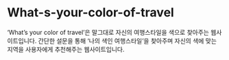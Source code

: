# What-s-your-color-of-travel
‘What’s your color of travel’은 말그대로 자신의 여행스타일을 색으로 찾아주는 웹사이트입니다. 간단한 설문을 통해 ‘나의 색인 여행스타일’을 찾아주며 자신의 색에 맞는 지역을 사용자에게 추천해주는 웹사이트입니다.
